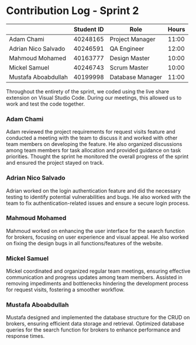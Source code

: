 # Contribution Log - Sprint 2

|              | Student ID | Role             | Hours |
|--------------|------------|------------------|-------|
| Adam Chami   | 40248165   | Project Manager | 11:00  |
| Adrian Nico Salvado | 40246591 | QA Engineer | 12:00  |
| Mahmoud Mohamed | 40163777 | Design Master  | 10:00  |
| Mickel Samuel | 40246743   | Scrum Master   | 10:00  |
| Mustafa Aboabdullah | 40199998 | Database Manager | 11:00  |

Throughout the entirety of the sprint, we coded using the live share extension on Visual Studio Code. During our meetings, this allowed us to work and test the code together.

### Adam Chami
Adam reviewed the project requirements for request visits feature and conducted a meeting with the team to discuss it and worked with other team members on developing the feature. He also organized discussions among team members for task allocation and provided guidance on task priorities. Thought the sprint he monitored the overall progress of the sprint and ensured the project stayed on track.

### Adrian Nico Salvado
Adrian worked on the login authentication feature and did the necessary testing to identify potential vulnerabilities and bugs. He also worked with the team to fix authentication-related issues and ensure a secure login process.

### Mahmoud Mohamed
Mahmoud worked on enhancing the user interface for the search function for brokers, focusing on user experience and visual appeal. He also worked on fixing the design bugs in all functions/features of the website.

### Mickel Samuel
Mickel coordinated and organized regular team meetings, ensuring effective communication and progress updates among team members.
Assisted in removing impediments and bottlenecks hindering the development process for request visits, fostering a smoother workflow.

### Mustafa Aboabdullah
Mustafa designed and implemented the database structure for the CRUD on brokers, ensuring efficient data storage and retrieval. Optimized database queries for the search function for brokers to enhance performance and response times.
